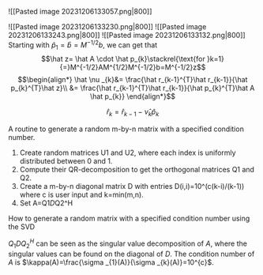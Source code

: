 ![[Pasted image 20231206133057.png|800]]


![[Pasted image 20231206133230.png|800]]
![[Pasted image 20231206133243.png|800]]
![[Pasted image 20231206133132.png|800]]
Starting with $\hat p_{1}=\hat b = M^{-1/2}b$, we can get that 
$$\hat z= \hat A \cdot \hat p_{k}\stackrel{\text{for }k=1}{=}M^{-1/2}AM^{1/2}M^{-1/2}b=M^{-1/2}z$$
$$\begin{align*}
\hat \nu _{k}&= \frac{\hat r_{k-1}^{T}\hat r_{k-1}}{\hat p_{k}^{T}\hat z}\\
&= \frac{\hat r_{k-1}^{T}\hat r_{k-1}}{\hat p_{k}^{T}\hat A \hat p_{k}}
\end{align*}$$

$$\hat r_{k}=\hat r_{k-1} -\hat \nu _{k}\hat p_{k}$$



A routine to generate a random m-by-n matrix with a specified condition number.
1. Create random matrices U1 and U2, where each index is uniformly distributed between 0 and 1.
2. Compute their QR-decomposition to get the orthogonal matrices Q1 and Q2.
3. Create a m-by-n diagonal matrix D with entries D(i,i)=10^(c(k-i)/(k-1)) where c is user input and k=min(m,n).
4. Set A=Q1*D*Q2^H

How to generate a random matrix with a specified condition number using the SVD

$Q_{1}DQ_{2}^{H}$ can be seen as the singular value decomposition of $A$, where the singular values can be found on the diagonal of $D$. The condition number of $A$ is $\kappa(A)=\frac{\sigma _{1}(A)}{\sigma _{k}(A)}=10^{c}$.




